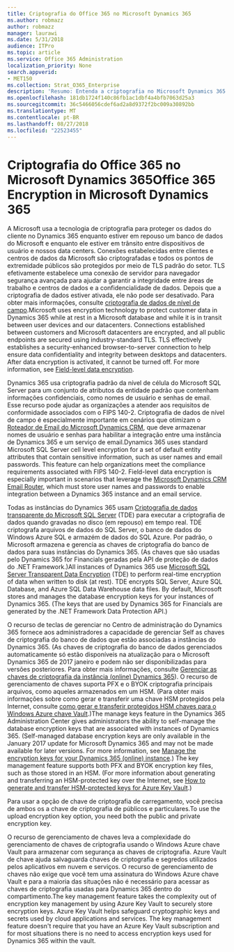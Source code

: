 ```yaml
---
title: Criptografia do Office 365 no Microsoft Dynamics 365
ms.author: robmazz
author: robmazz
manager: laurawi
ms.date: 5/31/2018
audience: ITPro
ms.topic: article
ms.service: Office 365 Administration
localization_priority: None
search.appverid:
- MET150
ms.collection: Strat_O365_Enterprise
description: 'Resumo: Entenda a criptografia no Microsoft Dynamics 365.'
ms.openlocfilehash: 181db1724f140c86fb1ac1dbf4a4bfb7063d25a3
ms.sourcegitcommit: 36c5466056cdef6ad2a8d9372f2bc009a30892bb
ms.translationtype: MT
ms.contentlocale: pt-BR
ms.lasthandoff: 08/27/2018
ms.locfileid: "22523455"
---
```

# <a name="office-365-encryption-in-microsoft-dynamics-365"></a><span data-ttu-id="3ce75-103">Criptografia do Office 365 no Microsoft Dynamics 365</span><span class="sxs-lookup"><span data-stu-id="3ce75-103">Office 365 Encryption in Microsoft Dynamics 365</span></span>

<span data-ttu-id="3ce75-p101">A Microsoft usa a tecnologia de criptografia para proteger os dados do cliente no Dynamics 365 enquanto estiver em repouso um banco de dados do Microsoft e enquanto ele estiver em trânsito entre dispositivos de usuário e nossos data centers. Conexões estabelecidas entre clientes e centros de dados da Microsoft são criptografadas e todos os pontos de extremidade públicos são protegidos por meio de TLS padrão do setor. TLS efetivamente estabelece uma conexão de servidor para navegador segurança avançada para ajudar a garantir a integridade entre áreas de trabalho e centros de dados e a confidencialidade de dados. Depois que a criptografia de dados estiver ativada, ele não pode ser desativado. Para obter mais informações, consulte [criptografia de dados de nível de campo](https://msdn.microsoft.com/en-us/library/dn481562.aspx).</span><span class="sxs-lookup"><span data-stu-id="3ce75-p101">Microsoft uses encryption technology to protect customer data in Dynamics 365 while at rest in a Microsoft database and while it is in transit between user devices and our datacenters. Connections established between customers and Microsoft datacenters are encrypted, and all public endpoints are secured using industry-standard TLS. TLS effectively establishes a security-enhanced browser-to-server connection to help ensure data confidentiality and integrity between desktops and datacenters. After data encryption is activated, it cannot be turned off. For more information, see [Field-level data encryption](https://msdn.microsoft.com/en-us/library/dn481562.aspx).</span></span>

<span data-ttu-id="3ce75-p102">Dynamics 365 usa criptografia padrão da nível de célula do Microsoft SQL Server para um conjunto de atributos da entidade padrão que contenham informações confidenciais, como nomes de usuário e senhas de email. Esse recurso pode ajudar as organizações a atender aos requisitos de conformidade associados com o FIPS 140-2. Criptografia de dados de nível de campo é especialmente importante em cenários que otimizam o [Roteador de Email do Microsoft Dynamics CRM](https://technet.microsoft.com/en-us/library/hh699800.aspx), que deve armazenar nomes de usuário e senhas para habilitar a integração entre uma instância de Dynamics 365 e um serviço de email.</span><span class="sxs-lookup"><span data-stu-id="3ce75-p102">Dynamics 365 uses standard Microsoft SQL Server cell level encryption for a set of default entity attributes that contain sensitive information, such as user names and email passwords. This feature can help organizations meet the compliance requirements associated with FIPS 140-2. Field-level data encryption is especially important in scenarios that leverage the [Microsoft Dynamics CRM Email Router](https://technet.microsoft.com/en-us/library/hh699800.aspx), which must store user names and passwords to enable integration between a Dynamics 365 instance and an email service.</span></span> 

<span data-ttu-id="3ce75-p103">Todas as instâncias do Dynamics 365 usam [Criptografia de dados transparente do Microsoft SQL Server](https://docs.microsoft.com/sql/relational-databases/security/encryption/transparent-data-encryption?view=sql-server-2017) (TDE) para executar a criptografia de dados quando gravadas no disco (em repouso) em tempo real. TDE criptografa arquivos de dados do SQL Server, o banco de dados do Windows Azure SQL e armazém de dados do SQL Azure. Por padrão, o Microsoft armazena e gerencia as chaves de criptografia do banco de dados para suas instâncias do Dynamics 365. (As chaves que são usadas pelo Dynamics 365 for Financials geradas pela API de proteção de dados do .NET Framework.)</span><span class="sxs-lookup"><span data-stu-id="3ce75-p103">All instances of Dynamics 365 use [Microsoft SQL Server Transparent Data Encryption](https://docs.microsoft.com/sql/relational-databases/security/encryption/transparent-data-encryption?view=sql-server-2017) (TDE) to perform real-time encryption of data when written to disk (at rest). TDE encrypts SQL Server, Azure SQL Database, and Azure SQL Data Warehouse data files. By default, Microsoft stores and manages the database encryption keys for your instances of Dynamics 365. (The keys that are used by Dynamics 365 for Financials are generated by the .NET Framework Data Protection API.)</span></span> 

<span data-ttu-id="3ce75-p104">O recurso de teclas de gerenciar no Centro de administração do Dynamics 365 fornece aos administradores a capacidade de gerenciar Self as chaves de criptografia do banco de dados que estão associadas a instâncias do Dynamics 365. (As chaves de criptografia do banco de dados gerenciados automaticamente só estão disponíveis na atualização para o Microsoft Dynamics 365 de 2017 janeiro e podem não ser disponibilizadas para versões posteriores. Para obter mais informações, consulte [Gerenciar as chaves de criptografia da instância (online) Dynamics 365](https://docs.microsoft.com/dynamics365/customer-engagement/admin/manage-encryption-keys-instance)). O recurso de gerenciamento de chaves suporta PFX e o BYOK criptografia principais arquivos, como aqueles armazenados em um HSM. (Para obter mais informações sobre como gerar e transferir uma chave HSM protegidos pela Internet, consulte [como gerar e transferir protegidos HSM chaves para o Windows Azure chave Vault](https://docs.microsoft.com/azure/key-vault/key-vault-hsm-protected-keys).)</span><span class="sxs-lookup"><span data-stu-id="3ce75-p104">The manage keys feature in the Dynamics 365 Administration Center gives administrators the ability to self-manage the database encryption keys that are associated with instances of Dynamics 365. (Self-managed database encryption keys are only available in the January 2017 update for Microsoft Dynamics 365 and may not be made available for later versions. For more information, see [Manage the encryption keys for your Dynamics 365 (online) instance](https://docs.microsoft.com/dynamics365/customer-engagement/admin/manage-encryption-keys-instance).) The key management feature supports both PFX and BYOK encryption key files, such as those stored in an HSM. (For more information about generating and transferring an HSM-protected key over the Internet, see [How to generate and transfer HSM-protected keys for Azure Key Vault](https://docs.microsoft.com/azure/key-vault/key-vault-hsm-protected-keys).)</span></span> 

<span data-ttu-id="3ce75-120">Para usar a opção de chave de criptografia de carregamento, você precisa de ambos os a chave de criptografia de públicos e particulares.</span><span class="sxs-lookup"><span data-stu-id="3ce75-120">To use the upload encryption key option, you need both the public and private encryption key.</span></span>

<span data-ttu-id="3ce75-p105">O recurso de gerenciamento de chaves leva a complexidade do gerenciamento de chaves de criptografia usando o Windows Azure chave Vault para armazenar com segurança as chaves de criptografia. Azure Vault de chave ajuda salvaguarda chaves de criptografia e segredos utilizados pelos aplicativos em nuvem e serviços. O recurso de gerenciamento de chaves não exige que você tem uma assinatura do Windows Azure chave Vault e para a maioria das situações não é necessário para acessar as chaves de criptografia usadas para Dynamics 365 dentro do compartimento.</span><span class="sxs-lookup"><span data-stu-id="3ce75-p105">The key management feature takes the complexity out of encryption key management by using Azure Key Vault to securely store encryption keys. Azure Key Vault helps safeguard cryptographic keys and secrets used by cloud applications and services. The key management feature doesn't require that you have an Azure Key Vault subscription and for most situations there is no need to access encryption keys used for Dynamics 365 within the vault.</span></span>
